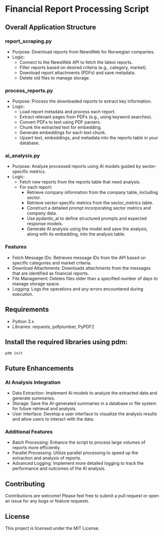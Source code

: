 # Financial Report Processing Script

## Overall Application Structure

### report_scraping.py
* Purpose: Download reports from NewsWeb for Norwegian companies.
* Logic:
    * Connect to the NewsWeb API to fetch the latest reports.
    * Filter reports based on desired criteria (e.g., category, market).
    * Download report attachments (PDFs) and save metadata.
    * Delete old files to manage storage.

### process_reports.py
* Purpose: Process the downloaded reports to extract key information.
* Logic:
    * Load report metadata and process each report.
    * Extract relevant pages from PDFs (e.g., using keyword searches).
    * Convert PDFs to text using PDF parsers.
    * Chunk the extracted text for embedding.
    * Generate embeddings for each text chunk.
    * Upsert text, embeddings, and metadata into the reports table in your database.

### ai_analysis.py
* Purpose: Analyze processed reports using AI models guided by sector-specific metrics.
* Logic:
    * Fetch new reports from the reports table that need analysis.
    * For each report:
        * Retrieve company information from the company table, including sector.
        * Retrieve sector-specific metrics from the sector_metrics table.
        * Construct a detailed prompt incorporating sector metrics and company data.
        * Use pydantic_ai to define structured prompts and expected response models.
        * Generate AI analysis using the model and save the analysis, along with its embedding, into the analysis table.

   
### Features
- Fetch Message IDs: Retrieves message IDs from the API based on specific categories and market criteria.
- Download Attachments: Downloads attachments from the messages that are identified as financial reports.
- File Management: Deletes files older than a specified number of days to manage storage space.
- Logging: Logs the operations and any errors encountered during execution.


## Requirements
- Python 3.x
- Libraries: requests, pdfplumber, PyPDF2

## Install the required libraries using pdm:
```
pdm init
```


## Future Enhancements
### AI Analysis Integration
- Data Extraction: Implement AI models to analyze the extracted data and generate summaries.
- Storage: Save the AI-generated summaries in a database or file system for future retrieval and analysis.
- User Interface: Develop a user interface to visualize the analysis results and allow users to interact with the data.
### Additional Features
- Batch Processing: Enhance the script to process large volumes of reports more efficiently.
- Parallel Processing: Utilize parallel processing to speed up the extraction and analysis of reports.
- Advanced Logging: Implement more detailed logging to track the performance and outcomes of the AI analysis.

## Contributing
Contributions are welcome! Please feel free to submit a pull request or open an issue for any bugs or feature requests.

## License
This project is licensed under the MIT License.